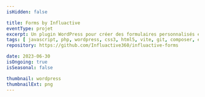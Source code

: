 ```yaml
---
isHidden: false

title: Forms by Influactive
eventType: projet
excerpt: Un plugin WordPress pour créer des formulaires personnalisés et les afficher n'importe où sur votre site Web.
tags: [ javascript, php, wordpress, css3, html5, vite, git, composer, eslint ]
repository: https://github.com/Influactive360/influactive-forms

date: 2023-06-30
isOngoing: true
isSeasonal: false

thumbnail: wordpress
thumbnailExt: png
---
```

